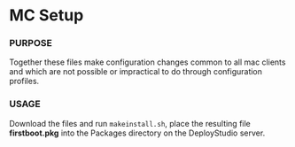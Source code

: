 # MC Setup

### PURPOSE
Together these files make configuration changes common to all mac clients and which are not possible or impractical to do through configuration profiles.

### USAGE
Download the files and run `makeinstall.sh`, place the resulting file __firstboot.pkg__ into the Packages directory on the DeployStudio server.

